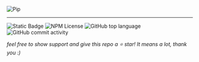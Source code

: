 ![Pip](https://github.com/ShdwTakashi/Pip/assets/113185975/a7f9f9b3-7d77-4176-a335-c61c31220623)

------

<p align="center">

  ![Static Badge](https://img.shields.io/badge/Node.js-green?style=flat-square&logo=Node.js&logoColor=white&labelColor=%235FA04E&color=black)
  ![NPM License](https://img.shields.io/npm/l/node?style=flat-square&color=black)
  ![GitHub top language](https://img.shields.io/github/languages/top/ShdwTakashi/Pip?style=flat-square&logo=Javascript&logoColor=white&color=pink)
  ![GitHub commit activity](https://img.shields.io/github/commit-activity/m/ShdwTakashi/Pip?color=black)

_feel free to show support and give this repo a ⭐ star! It means a lot, thank you :)_
